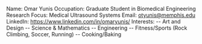 Name: Omar Yunis
Occupation: Graduate Student in Biomedical Engineering
Research Focus: Medical Ultrasound Systems
Email: otyunis@memphis.edu
LinkedIn: https://www.linkedin.com/in/omaryunis/
Interests:
  -- Art and Design
  -- Science & Mathematics
  -- Engineering
  -- Fitness/Sports (Rock Climbing, Soccer, Running)
  -- Cooking/Baking
